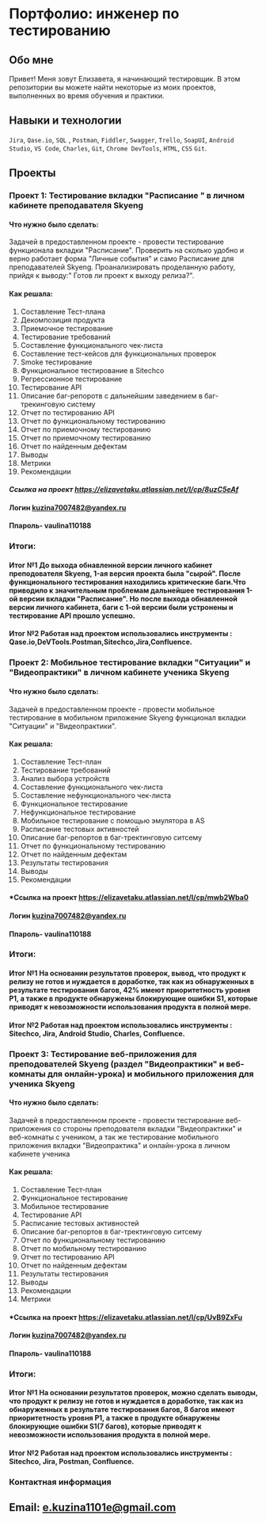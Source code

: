 # Портфолио: инженер по тестированию


## Обо мне
  
Привет! Меня зовут Елизавета, я начинающий тестировщик.
В этом репозитории вы можете найти некоторые из моих проектов, выполненных во время обучения и практики.



## Навыки и технологии

`Jira`,
`Qase.io`, 
`SQL` ,
`Postman`,
`Fiddler`, 
`Swagger`, 
`Trello`,
`SoapUI`,
`Android Studio`,
`VS Code`,
`Charles`, 
`Git`, 
`Chrome DevTools`,
`HTML`,
`CSS`
`Git`.



## Проекты

### Проект 1: Тестирование вкладки "Расписание " в личном кабинете  преподавателя Skyeng

#### Что нужно было сделать:
Задачей в предоставленном проекте - провести тестирование функционала вкладки "Расписание". Проверить на сколько удобно и верно работает форма "Личные события" и само Расписание для преподавателей Skyeng. Проанализировать проделанную работу, прийдя к выводу:" Готов ли проект к выходу релиза?".


#### Как решала:
1. Составление Тест-плана
2. Декомпозиция продукта
3. Приемочное тестирование
4. Тестирование требований
5. Составление функционального чек-листа
6. Составление тест-кейсов для функциональных проверок
7. Smoke тестирование
8. Функциональное тестирование в Sitechco
9. Регрессионное тестирование
10. Тестирование API
11. Описание баг-репоротв с дальнейшим заведением в баг-трекинговую систему
12. Отчет по тестированию API
13. Отчет по функциональному тестированию
14. Отчет по приемочному тестированию
15. Отчет по приемочному тестированию
16. Отчет по найденным дефектам
17. Выводы
18. Метрики
19. Рекомендации

#### *Ссылка на проект https://elizavetaku.atlassian.net/l/cp/8uzC5eAf*

#### Логин kuzina7007482@yandex.ru
#### Ппароль- vaulina110188


### Итоги:

#### Итог №1 До выхода обнавленной версии личного кабинет преподователя Skyeng, 1-ая версия  проекта была "сырой". После функционального тестирования находились критические баги.Что приводило к значительным проблемам дальнейшее тестирования 1-ой версии вкладки "Расписание". Но после выхода обнавленной версии личного кабинета, баги с 1-ой версии  были устронены и тестирование API прошло успешно.

#### Итог №2 Работая над проектом использовались инструменты : Qase.io,DeVTools.Postman,Sitechco,Jira,Confluence.



### Проект 2: Мобильное тестирование вкладки "Ситуации" и "Видеопрактики" в личном кабинете  ученика Skyeng

#### Что нужно было сделать:
Задачей в предоставленном проекте - провести мобильное тестирование в  мобильном приложение Skyeng функционал вкладки "Ситуации" и "Видеопрактики". 

#### Как решала:
1. Составление Тест-план
2. Тестирование требований
3. Анализ выбора устройств
4. Составление функционального чек-листа
5. Составление нефункционального чек-листа
6. Функциональное тестирование
7. Нефункциональное тестирование
8. Мобильное тестирование с помощью эмулятора в AS
9. Расписание тестовых активностей
10. Описание баг-репортов в баг-тректинговую ситсему
11. Отчет по функциональному тестированию
12. Отчет по найденным дефектам
13. Результаты тестирования
14. Выводы
15. Рекомендации

#### *Ссылка на проект https://elizavetaku.atlassian.net/l/cp/mwb2Wba0

#### Логин kuzina7007482@yandex.ru
#### Ппароль- vaulina110188


### Итоги:

#### Итог №1 На основании результатов проверок, вывод, что продукт к релизу не готов и нуждается в доработке, так как из обнаруженных в результате тестирования багов, 42% имеют приоритетность уровня Р1, а также в продукте обнаружены блокирующие ошибки S1, которые приводят к невозможности использования продукта в полной мере.

#### Итог №2 Работая над проектом использовались инструменты : Sitechco, Jira, Android Studio, Charles, Confluence.



### Проект 3: Тестирование веб-приложения для преподователей Skyeng (раздел "Видеопрактики" и веб-комнаты для онлайн-урока) и мобильного приложения для ученика Skyeng 

#### Что нужно было сделать:
Задачей в предоставленном проекте - провести тестирование веб-приложения со стороны преподователя вкладки "Видеопрактики" и веб-комнаты с учеником, а так же тестирование мобильного приложения вкладки "Видеопрактика" и онлайн-урока в личном кабинете ученика

#### Как решала:
1. Составление Тест-план
3.  Функциональное тестирование
4.  Мобильное тестирование 
5.  Тестирование API
6.  Расписание тестовых активностей
7.  Описание баг-репортов в баг-тректинговую ситсему
8.  Отчет по функциональному тестированию
9.  Отчет по мобильному тестированию
10.  Отчет по тестированию API
11.  Отчет по найденным дефектам
12.  Результаты тестирования
13. Выводы
14. Рекомендации
15. Метрики

#### *Ссылка на проект https://elizavetaku.atlassian.net/l/cp/UvB9ZxFu

#### Логин kuzina7007482@yandex.ru
#### Ппароль- vaulina110188


### Итоги:

#### Итог №1 На основании результатов проверок, можно сделать выводы, что продукт к релизу не готов и нуждается в доработке, так как из обнаруженных в результате тестирования багов, 8 багов имеют приоритетность уровня Р1, а также в продукте обнаружены блокирующие ошибки S1(7 багов), которые приводят к невозможности использования продукта в полной мере.

#### Итог №2 Работая над проектом использовались инструменты : Sitechco, Jira, Postman, Confluence.





### Контактная информация
## Email: e.kuzina1101e@gmail.com

